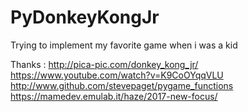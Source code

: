 # PyDonkeyKongJr
Trying to implement my favorite game when i was a kid

Thanks :
http://pica-pic.com/donkey_kong_jr/
https://www.youtube.com/watch?v=K9CoOYqqVLU
http://www.github.com/stevepaget/pygame_functions
https://mamedev.emulab.it/haze/2017-new-focus/